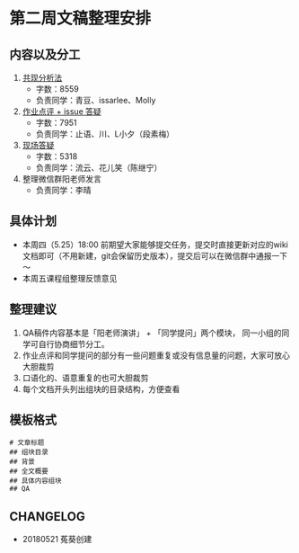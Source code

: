 
# 第二周文稿整理安排

## 内容以及分工
1. [共现分析法](https://github.com/AIHackers/IA001/wiki/CH2QAPa1)
	* 字数：8559
	* 负责同学：青豆、issarlee、Molly
2. [作业点评 + issue 答疑](https://github.com/AIHackers/IA001/wiki/CH2QAPa2)
	* 字数：7951
	* 负责同学：止语、川、L小夕（段素梅）
3. [现场答疑](https://github.com/AIHackers/IA001/wiki/CH2QAPa3)
	* 字数：5318
	* 负责同学：流云、花儿笑（陈继宁）
4. 整理微信群阳老师发言
	* 负责同学：李晴

## 具体计划
* 本周四（5.25）18:00 前期望大家能够提交任务，提交时直接更新对应的wiki文档即可（不用新建，git会保留历史版本），提交后可以在微信群中通报一下～
* 本周五课程组整理反馈意见

## 整理建议
1. QA稿件内容基本是「阳老师演讲」 + 「同学提问」两个模块， 同一小组的同学可自行协商细节分工。
2. 作业点评和同学提问的部分有一些问题重复或没有信息量的问题，大家可放心大胆裁剪
3. 口语化的、语意重复的也可大胆裁剪
4. 每个文档开头列出组块的目录结构，方便查看

## 模板格式
```
# 文章标题
## 组块目录
## 背景
## 全文概要
## 具体内容组块
## QA
```

## CHANGELOG
* 20180521 菟葵创建